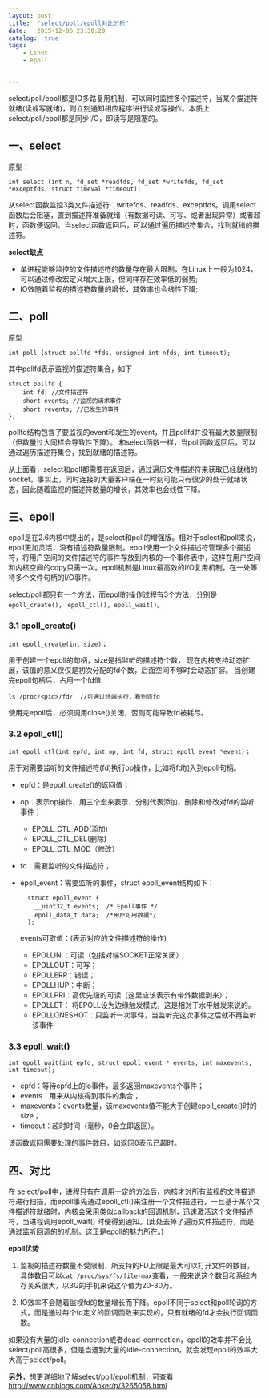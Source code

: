 ```yaml
---
layout: post
title:  "select/poll/epoll对比分析"
date:   2015-12-06 23:30:20
catalog:  true
tags:
    - Linux
    - epoll


---
```


select/poll/epoll都是IO多路复用机制，可以同时监控多个描述符，当某个描述符就绪(读或写就绪)，则立刻通知相应程序进行读或写操作。本质上select/poll/epoll都是同步I/O，即读写是阻塞的。

## 一、select

原型：

	int select (int n, fd_set *readfds, fd_set *writefds, fd_set *exceptfds, struct timeval *timeout);

从select函数监控3类文件描述符：writefds、readfds、exceptfds。调用select函数后会阻塞，直到描述符准备就绪（有数据可读、可写、或者出现异常）或者超时，函数便返回。当select函数返回后，可以通过遍历描述符集合，找到就绪的描述符。


**select缺点**

- 单进程能够监控的文件描述符的数量存在最大限制，在Linux上一般为1024，可以通过修改宏定义增大上限，但同样存在效率低的弱势;
- IO效随着监视的描述符数量的增长，其效率也会线性下降;

## 二、poll

原型：

	int poll (struct pollfd *fds, unsigned int nfds, int timeout);

其中pollfd表示监视的描述符集合，如下

	struct pollfd {
	    int fd; //文件描述符
	    short events; //监视的请求事件 
	    short revents; //已发生的事件
	};

pollfd结构包含了要监视的event和发生的event，并且pollfd并没有最大数量限制（但数量过大同样会导致性下降）。 和select函数一样，当poll函数返回后，可以通过遍历描述符集合，找到就绪的描述符。

从上面看，select和poll都需要在返回后，通过遍历文件描述符来获取已经就绪的socket。事实上，同时连接的大量客户端在一时刻可能只有很少的处于就绪状态，因此随着监视的描述符数量的增长，其效率也会线性下降。


## 三、epoll

epoll是在2.6内核中提出的，是select和poll的增强版。相对于select和poll来说，epoll更加灵活，没有描述符数量限制。epoll使用一个文件描述符管理多个描述符，将用户空间的文件描述符的事件存放到内核的一个事件表中，这样在用户空间和内核空间的copy只需一次。epoll机制是Linux最高效的I/O复用机制，在一处等待多个文件句柄的I/O事件。


select/poll都只有一个方法，而epoll的操作过程有3个方法，分别是`epoll_create()`， `epoll_ctl()`，`epoll_wait()`。

### 3.1 epoll_create()

	int epoll_create(int size)；

用于创建一个epoll的句柄，size是指监听的描述符个数， 现在内核支持动态扩展，该值的意义仅仅是初次分配的fd个数，后面空间不够时会动态扩容。 当创建完epoll句柄后，占用一个fd值.

	ls /proc/<pid>/fd/  //可通过终端执行，看到该fd

使用完epoll后，必须调用close()关闭，否则可能导致fd被耗尽。

### 3.2 epoll_ctl()

	int epoll_ctl(int epfd, int op, int fd, struct epoll_event *event)；

用于对需要监听的文件描述符(fd)执行op操作，比如将fd加入到epoll句柄。

- epfd：是epoll_create()的返回值；
- op：表示op操作，用三个宏来表示，分别代表添加、删除和修改对fd的监听事件；
	- EPOLL_CTL_ADD(添加)
	- EPOLL_CTL_DEL(删除)
	- EPOLL_CTL_MOD（修改）
- fd：需要监听的文件描述符；
- epoll_event：需要监听的事件，struct epoll_event结构如下：

		struct epoll_event {
		  __uint32_t events;  /* Epoll事件 */
		  epoll_data_t data;  /*用户可用数据*/
		};

	events可取值：(表示对应的文件描述符的操作)

	- EPOLLIN ：可读（包括对端SOCKET正常关闭）；
	- EPOLLOUT：可写；
	- EPOLLERR：错误；
	- EPOLLHUP：中断；
	- EPOLLPRI：高优先级的可读（这里应该表示有带外数据到来）；
	- EPOLLET： 将EPOLL设为边缘触发模式，这是相对于水平触发来说的。
	- EPOLLONESHOT：只监听一次事件，当监听完这次事件之后就不再监听该事件

### 3.3 epoll_wait()

	int epoll_wait(int epfd, struct epoll_event * events, int maxevents, int timeout);

- epfd：等待epfd上的io事件，最多返回maxevents个事件；
- events：用来从内核得到事件的集合；
- maxevents：events数量，该maxevents值不能大于创建epoll_create()时的size；
- timeout：超时时间（毫秒，0会立即返回）。

该函数返回需要处理的事件数目，如返回0表示已超时。

## 四、对比

在 select/poll中，进程只有在调用一定的方法后，内核才对所有监视的文件描述符进行扫描，而epoll事先通过epoll_ctl()来注册一个文件描述符，一旦基于某个文件描述符就绪时，内核会采用类似callback的回调机制，迅速激活这个文件描述符，当进程调用epoll_wait() 时便得到通知。(此处去掉了遍历文件描述符，而是通过监听回调的的机制。这正是epoll的魅力所在。)

**epoll优势**

1. 监视的描述符数量不受限制，所支持的FD上限是最大可以打开文件的数目，具体数目可以`cat /proc/sys/fs/file-max`查看，一般来说这个数目和系统内存关系很大，以3G的手机来说这个值为20-30万。

2. IO效率不会随着监视fd的数量增长而下降。epoll不同于select和poll轮询的方式，而是通过每个fd定义的回调函数来实现的，只有就绪的fd才会执行回调函数。


如果没有大量的idle-connection或者dead-connection，epoll的效率并不会比select/poll高很多，但是当遇到大量的idle-connection，就会发现epoll的效率大大高于select/poll。



**另外**，想更详细地了解select/poll/epoll机制，可查看<http://www.cnblogs.com/Anker/p/3265058.html>






